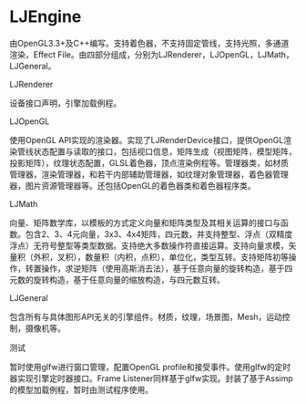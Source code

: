 LJEngine
========

由OpenGL3.3+及C++编写。支持着色器，不支持固定管线，支持光照，多通道渲染，Effect File。由四部分组成，分别为LJRenderer，LJOpenGL，LJMath，LJGeneral。

LJRenderer

设备接口声明，引擎加载例程。

LJOpenGL

使用OpenGL API实现的渲染器。实现了LJRenderDevice接口，提供OpenGL渲染管线状态配置与读取的接口，包括视口信息，矩阵生成（视图矩阵，模型矩阵，投影矩阵），纹理状态配置，GLSL着色器，顶点渲染例程等。管理器类，如材质管理器，渲染管理器，和若干内部辅助管理器，如纹理对象管理器，着色器管理器，图片资源管理器等。还包括OpenGL的着色器类和着色器程序类。

LJMath

向量、矩阵数学库，以模板的方式定义向量和矩阵类型及其相关运算的接口与函数。包含2、3、4元向量，3x3、4x4矩阵，四元数，并支持整型、浮点（双精度浮点）无符号整型等类型数据。支持绝大多数操作符直接运算。支持向量求模，矢量积（外积，叉积），数量积（内积，点积），单位化，类型互转。支持矩阵初等操作，转置操作，求逆矩阵（使用高斯消去法），基于任意向量的旋转构造，基于四元数的旋转构造，基于任意向量的缩放构造，与四元数互转。

LJGeneral

包含所有与具体图形API无关的引擎组件。材质，纹理，场景图，Mesh，运动控制，摄像机等。

测试

暂时使用glfw进行窗口管理，配置OpenGL profile和接受事件。使用glfw的定时器实现引擎定时器接口。Frame Listener同样基于glfw实现。封装了基于Assimp的模型加载例程，暂时由测试程序使用。
